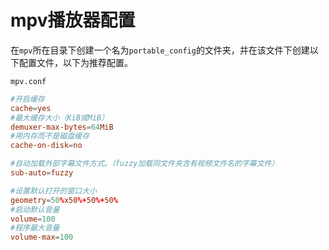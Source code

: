 # mpv播放器配置
在`mpv`所在目录下创建一个名为`portable_config`的文件夹，并在该文件下创建以下配置文件，以下为推荐配置。

`mpv.conf`
```conf
#开启缓存
cache=yes
#最大缓存大小（KiB或MiB）
demuxer-max-bytes=64MiB
#用内存而不是磁盘缓存
cache-on-disk=no

#自动加载外部字幕文件方式。（fuzzy加载同文件夹含有视频文件名的字幕文件）
sub-auto=fuzzy

#设置默认打开的窗口大小
geometry=50%x50%+50%+50%
#启动默认音量
volume=100
#程序最大音量
volume-max=100
```
